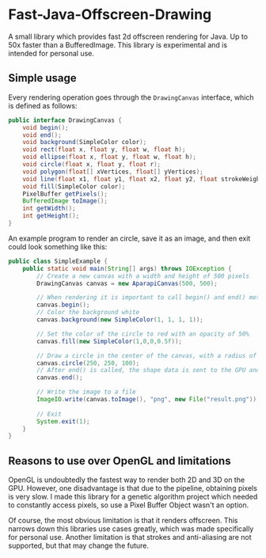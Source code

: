 # Fast-Java-Offscreen-Drawing
A small library which provides fast 2d offscreen rendering for Java. Up to 50x faster than a BufferedImage. This library is experimental and is intended for personal use. 

## Simple usage
Every rendering operation goes through the `DrawingCanvas` interface, which is defined as follows:

```java
public interface DrawingCanvas {
    void begin();
    void end();
    void background(SimpleColor color);
    void rect(float x, float y, float w, float h);
    void ellipse(float x, float y, float w, float h);
    void circle(float x, float y, float r);
    void polygon(float[] xVertices, float[] yVertices);
    void line(float x1, float y1, float x2, float y2, float strokeWeight);
    void fill(SimpleColor color);
    PixelBuffer getPixels();
    BufferedImage toImage();
    int getWidth();
    int getHeight();
}
```


An example program to render an circle, save it as an image, and then exit could look something like this:
```java
public class SimpleExample {
    public static void main(String[] args) throws IOException {
        // Create a new canvas with a width and height of 500 pixels
        DrawingCanvas canvas = new AparapiCanvas(500, 500);

        // When rendering it is important to call begin() and end() methods
        canvas.begin();
        // Color the background white
        canvas.background(new SimpleColor(1, 1, 1, 1));

        // Set the color of the circle to red with an opacity of 50%
        canvas.fill(new SimpleColor(1,0,0,0.5f));

        // Draw a circle in the center of the canvas, with a radius of 100 pixels
        canvas.circle(250, 250, 100);
        // After end() is called, the shape data is sent to the GPU and processed
        canvas.end();

        // Write the image to a file
        ImageIO.write(canvas.toImage(), "png", new File("result.png"));
        
        // Exit
        System.exit(1);
    }
}
```
## Reasons to use over OpenGL and limitations
OpenGL is undoubtedly the fastest way to render both 2D and 3D on the GPU. However, one disadvantage is that due to the pipeline, obtaining pixels is very slow. I made this library for a genetic algorithm project which needed to constantly access pixels, so use a Pixel Buffer Object wasn't an option. 

Of course, the most obvious limitation is that it renders offscreen. This narrows down this libraries use cases greatly, which was made specifically for personal use. Another limitation is that strokes and anti-aliasing are not supported, but that may change the future. 
